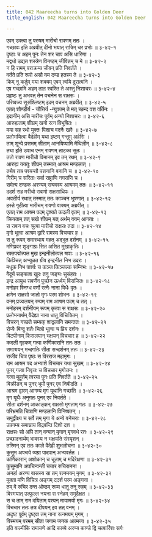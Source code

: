 ```yaml
---
title: 042 Maareecha turns into Golden Deer
title_english: 042 Maareecha turns into Golden Deer

---
```

<div class="audioEmbed"  caption="श्रीराम-हरिसीताराममूर्ति-घनपाठिभ्यां वचनम्" src="https://archive.org/download/Ramayana-recitation-Sriram-harisItArAmamUrti-Ghanapaati-v2/Kanda_3/Kanda_3_ARK-042-Suvarna_Mruga_Rupadharanam.mp3"></div>

एवम् उक्त्वा तु परुषम् मारीचो रावणम् ततः ।  
गच्छावः इति अब्रवीत् दीनो भयात् रात्रिम् चर प्रभोः ॥ ३-४२-१  
दृष्टाः च अहम् पुनः तेन शर चाप असि धारिणा ।  
मद्वधो उद्यत शस्त्रेण विनष्टम् जीवितम् च मे ॥ ३-४२-२  
न हि रामम् पराक्रम्य जीवन् प्रति निवर्तते ।  
वर्तते प्रति रूपो असौ यम दण्ड हतस्य ते ॥ ३-४२-३  
किम् नु कर्तुम् मया शक्यम् एवम् त्वयि दुरात्मनि ।  
एष गच्छामि अहम् तात स्वस्ति ते अस्तु निशाचरः ॥ ३-४२-४  
प्रहृष्टः तु अभवत् तेन वचनेन स राक्षसः ।  
परिष्वज्य सुसंश्लिष्टम् इदम् वचनम् अब्रवीत् ॥ ३-४२-५  
एतत् शौण्डीर्य - चौत्तिर्य -न्युक्तम् ते मत् च्छन्द वश वर्तिनः ।  
इदानीम् असि मारीचः पूर्वम् अन्यो निशाचरः ॥ ३-४२-६  
आरुह्यताम् शीघ्रम् खगो रत्न विभूषितः ।  
मया सह रथो युक्तः पिशाच वदनैः खरैः ॥ ३-४२-७  
प्रलोभयित्वा वैदेहीम् यथा इष्टम् गन्तुम् अर्हसि ।  
ताम् शून्ये प्रसभम् सीताम् आनयिष्यामि मैथिलीम् ॥ ३-४२-८  
तथा इति उवाच एनम् रावणम् ताटका सुतः ।  
ततो रावण मारीचौ विमानम् इव तम् रथम् ॥ ३-४२-९  
आरुह्य ययतुः शीघ्रम् तस्मात् आश्रम मण्डलात् ।  
तथैव तत्र पश्यन्तौ पत्तनानि वनानि च ॥ ३-४२-१०  
गिरीम् च सरिताः सर्वा राष्ट्राणि नगराणि च ।  
समेत्य दण्डक अरण्यम् राघवस्य आश्रमम् ततः ॥ ३-४२-११  
ददर्श सह मरीचो रावणो राक्षसाधिपः ।  
अवतीर्य रथात् तस्मात् ततः काञ्चन भूषणात् ॥ ३-४२-१२  
हस्ते गृहीत्वा मारीचम् रावणो वाक्यम् अब्रवीत् ।  
एतत् राम आश्रम पदम् दृश्यते कदली वृतम् ॥ ३-४२-१३  
क्रियताम् तत् सखे शीघ्रम् यत् अर्थम् वयम् आगताः ।  
स रावण वचः श्रुत्वा मारीचो राक्षसः तदा ॥ ३-४२-१४  
मृगो भूत्वा आश्रम द्वारि रामस्य विचचार ह ।  
स तु रूपम् समास्थाय महत् अद्भुत दर्शनम् ॥ ३-४२-१५  
मणिप्रवर शृङ्गाग्रः सित असित मुखाकृतिः ।  
रक्तपद्मोत्पल मुख इन्द्रनीलोत्पल श्रवाः ॥ ३-४२-१६  
किञ्चित् अभ्युन्नत ग्रीव इन्द्रनील निभ उदरः ।  
मधूक निभ पार्श्वः च कञ्ज किञ्जल्क सम्निभः ॥ ३-४२-१७  
वैदूर्य सङ्काश खुरः तनु जङ्घः सुसंहतः ।  
इन्द्र आयुध सवर्णेन पुच्छेन ऊर्ध्वम् विराजितः ॥ ३-४२-१८  
मनोहर स्निग्ध वर्णो रत्नैः नाना विधैः वृतः ।  
क्षणेन राक्षसो जातो मृगः परम शोभनः ॥ ३-४२-१९  
वनम् प्रज्वलयन् रम्यम् राम आश्रम पदम् च तत् ।  
मनोहरम् दर्शनीयम् रूपम् कृत्वा स राक्षसः ॥ ३-४२-२०  
प्रलोभनार्थम् वैदेह्या नाना धातु विचित्रितम् ।  
विचरन् गच्छते सम्यक् शाद्वलानि समन्ततः ॥ ३-४२-२१  
रोप्यैः बिन्दु शतैः चित्रो भूत्वा च प्रिय दर्शनः ।  
विटपीनाम् किसलयान् भक्षयन् विचचार ह ॥ ३-४२-२२  
कदली गृहकम् गत्वा कर्णिकारानि ततः ततः ।  
समाश्रयन् मन्दगतिः सीता सन्दर्शनम् ततः ॥ ३-४२-२३  
राजीव चित्र पृष्ठः स विरराज महामृगः ।  
राम आश्रम पद अभ्याशे विचचार यथा सुखम् ॥ ३-४२-२४  
पुनर् गत्वा निवृत्तः च विचचार मृगोत्तमः ।  
गत्वा मुहूर्तम् त्वरया पुनः प्रति निवर्तते ॥ ३-४२-२५  
विक्रीडन् च पुनर् भूमौ पुनर् एव निषीदति ।  
आश्रम द्वारम् आगम्य मृग यूथानि गच्छति ॥ ३-४२-२६  
मृग यूथैः अनुगतः पुनर् एव निवर्तते ।  
सीता दर्शनम् आकाङ्क्षन् राक्षसो मृगताम् गतः ॥ ३-४२-२७  
परिभ्रमति चित्राणि मण्डलानि विनिष्पतन् ।  
समुद्वीक्ष्य च सर्वे तम् मृगा ये अन्ये वनेचराः ॥ ३-४२-२८  
उपगम्य समाघ्राय विद्रवन्ति दिशो दश ।  
राक्षसः सो अपि तान् वन्यान् मृगान् मृगवधे रतः ॥ ३-४२-२९  
प्रच्छादनार्थम् भावस्य न भक्षयति संस्पृशन् ।  
तस्मिन् एव ततः काले वैदेही शुभलोचना ॥ ३-४२-३०  
कुसुम अपचये व्यग्रा पादपान् अभ्यवर्तत ।  
कर्णिकारान् अशोकान् च चूताम् च मदिरेक्षणा ॥ ३-४२-३१  
कुसुमानि अपचिन्वन्ती चचार रुचिरानना ।  
अनर्हा अरण्य वासस्य सा तम् रत्नमयम् मृगम् ॥ ३-४२-३२  
मुक्ता मणि विचित्र अङ्गम् ददर्श परम अङ्गना ।  
तम् वै रुचिर दन्त ओष्ठम् रूप्य धातु तनू रुहम् ॥ ३-४२-३३  
विस्मयात् उत्फुल्ल नयना स स्नेहम् समुदैक्षत ।  
स च ताम् राम दयिताम् पश्यन् मायामयो मृगः ॥ ३-४२-३४  
विचचार ततः तत्र दीपयन् इव तत् वनम् ।  
अदृष्ट पूर्वम् दृष्ट्वा तम् नाना रत्नमयम् मृगम् ।  
विस्मयम् परमम् सीता जगाम जनक आत्मजा ॥ ३-४२-३५  
इति वाल्मीकि रामायणे आदि काव्ये अरण्य काण्डे द्वि चत्वारिंशः सर्गः